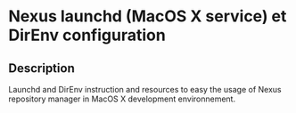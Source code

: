 # Nexus launchd (MacOS X service) et DirEnv configuration

## Description

Launchd and DirEnv instruction and resources to easy the usage of Nexus repository manager
 in MacOS X development environnement.

 
